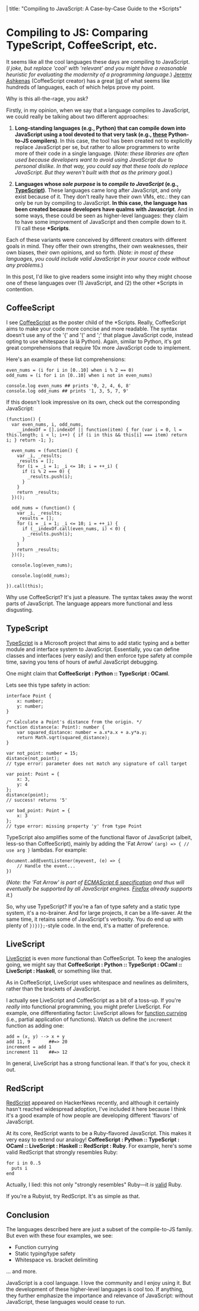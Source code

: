 | title: "Compiling to JavaScript: A Case-by-Case Guide to the *Scripts"

# Compiling to JS: Comparing TypeScript, CoffeeScript, etc.

It seems like all the cool languages these days are compiling to JavaScript. (_I joke, but replace 'cool' with 'relevant' and you might have a reasonable heuristic for evaluating the modernity of a programming language._) [Jeremy Ashkenas](https://github.com/jashkenas) (CoffeeScript creator) has a great [list](https://github.com/jashkenas/coffee-script/wiki/List-of-languages-that-compile-to-JS) of what seems like hundreds of languages, each of which helps prove my point.

Why is this all-the-rage, you ask?

Firstly, in my opinion, when we say that a language compiles to JavaScript, we could really be talking about two different approaches:

1. **Long-standing languages (e.g., Python) that can compile down into JavaScript using a tool devoted to that very task (e.g., [these](https://github.com/jashkenas/coffee-script/wiki/List-of-languages-that-compile-to-JS##python) Python-to-JS compilers)**. In this case, the tool has been created not to explicitly replace JavaScript per se, but rather to allow programmers to write more of their code in a single language. (_Note: these libraries are often used because developers want to avoid using JavaScript due to personal dislike. In that way, you could say that these tools do replace JavaScript. But they weren't built with that as the primary goal._)

2. **Languages whose _sole purpose_ is to _compile to JavaScript_ (e.g., [TypeScript](http://www.typescriptlang.org))**. These languages came long after JavaScript, and only exist because of it. They don't really have their own VMs, etc.: they can only be run by compiling to JavaScript. **In this case, the language has been created because developers have qualms with Javascript**. And in some ways, these could be seen as higher-level languages: they claim to have some improvement of JavaScript and then compile down to it. I'll call these **\*Scripts**.

Each of these variants were conceived by different creators with different goals in mind. They offer their own strengths, their own weaknesses, their own biases, their own opinions, and so forth. (_Note: in most of these languages, you could include valid JavaScript in your source code without any problems._)

In this post, I'd like to give readers some insight into why they might choose one of these languages over (1) JavaScript, and (2) the other \*Scripts in contention.

## CoffeeScript
I see [CoffeeScript](http://coffeescript.org) as the poster child of the \*Scripts. Really, CoffeeScript aims to make your code more concise and more readable. The syntax doesn't use any of the '{' and '(' and ';' that plague JavaScript code, instead opting to use whitespace (a lá Python). Again, similar to Python, it's got great comprehensions that require 10x more JavaScript code to implement.

Here's an example of these list comprehensions:

    even_nums = (i for i in [0..10] when i % 2 == 0)
    odd_nums = (i for i in [0..10] when i not in even_nums)

    console.log even_nums ## prints '0, 2, 4, 6, 8'
    console.log odd_nums ## prints '1, 3, 5, 7, 9'

If this doesn't look impressive on its own, check out the corresponding JavaScript:

    (function() {
      var even_nums, i, odd_nums,
        __indexOf = [].indexOf || function(item) { for (var i = 0, l = this.length; i < l; i++) { if (i in this && this[i] === item) return i; } return -1; };

      even_nums = (function() {
        var _i, _results;
        _results = [];
        for (i = _i = 1; _i <= 10; i = ++_i) {
          if (i % 2 === 0) {
            _results.push(i);
          }
        }
        return _results;
      })();

      odd_nums = (function() {
        var _i, _results;
        _results = [];
        for (i = _i = 1; _i <= 10; i = ++_i) {
          if (__indexOf.call(even_nums, i) < 0) {
            _results.push(i);
          }
        }
        return _results;
      })();

      console.log(even_nums);

      console.log(odd_nums);

    }).call(this);


Why use CoffeeScript? It's just a pleasure. The syntax takes away the worst parts of JavaScript. The language appears more functional and less disgusting.

## TypeScript

[TypeScript](http://www.typescriptlang.org) is a Microsoft project that aims to add static typing and a better module and interface system to JavaScript. Essentially, you can define classes and interfaces (very easily) and then enforce type safety at compile time, saving you tens of hours of awful JavaScript debugging.

One might claim that **CoffeeScript : Python :: TypeScript : OCaml**.

Lets see this type safety in action:

    interface Point {
        x: number;
        y: number;
    }

    /* Calculate a Point's distance from the origin. */
    function distance(a: Point): number {
        var squared_distance: number = a.x*a.x + a.y*a.y;
        return Math.sqrt(squared_distance);
    }

    var not_point: number = 15;
    distance(not_point);
    // type error: parameter does not match any signature of call target

    var point: Point = {
        x: 3,
        y: 4
    };
    distance(point);
    // success! returns '5'

    var bad_point: Point = {
        x: 3
    };
    // type error: missing property 'y' from type Point


TypeScript also amplifies some of the functional flavor of JavaScript (albeit, less-so than CoffeeScript), mainly by adding the 'Fat Arrow' `(arg) => { // use arg }` lambdas. For example:

    document.addEventListener(myevent, (e) => {
        // Handle the event...
    })

(_Note: the 'Fat Arrow' is part of [ECMAScript 6 specification](http://wiki.ecmascript.org/doku.php?id=harmony:arrow_function_syntax) and thus will eventually be supported by all JavaScript engines. [Firefox](http://robcee.net/2013/fat-arrow-functions-in-javascript/) already supports it._)

So, why use TypeScript? If you're a fan of type safety and a static type system, it's a no-brainer. And for large projects, it can be a life-saver. At the same time, it retains some of JavaScript's verbosity. You do end up with plenty of `})})};`-style code. In the end, it's a matter of preference.

## LiveScript
[LiveScript](http://livescript.net) is even _more_ functional than CoffeeScript. To keep the analogies going, we might say that **CoffeeScript : Python :: TypeScript : OCaml :: LiveScript : Haskell**, or something like that.

As in CoffeeScript, LiveScript uses whitespace and newlines as delimiters, rather than the brackets of JavaScript.

I actually see LiveScript and CoffeeScript as a bit of a toss-up. If you're _really_ into functional programming, you might prefer LiveScript. For example, one differentiating factor: LiveScript allows for [function currying](http://en.wikipedia.org/wiki/Currying) (i.e., partial application of functions). Watch us define the `increment` function as adding one:

    add = (x, y) --> x + y
    add 11, 9       ##=> 20
    increment = add 1
    increment 11    ##=> 12

In general, LiveScript has a strong functional lean. If that's for you, check it out.

## RedScript

[RedScript](http://redscript.org) appeared on HackerNews recently, and although it certainly hasn't reached widespread adoption, I've included it here because I think it's a good example of how people are developing different 'flavors' of JavaScript.

At its core, RedScript wants to be a Ruby-flavored JavaScript. This makes it very easy to extend our analogy! **CoffeeScript : Python :: TypeScript : OCaml :: LiveScript : Haskell :: RedScript : Ruby**. For example, here's some valid RedScript that strongly resembles Ruby:

    for i in 0..5
      puts i
    end

Actually, I lied: this not only "strongly resembles" Ruby—it _is_ [valid](http://www.tutorialspoint.com/ruby/ruby_loops.htm) Ruby.

If you're a Rubyist, try RedScript. It's as simple as that.

## Conclusion

The languages described here are just a subset of the compile-to-JS family. But even with these four examples, we see:

* Function currying
* Static typing/type safety
* Whitespace vs. bracket delimiting

… and more.

JavaScript is a cool language. I love the community and I enjoy using it. But the development of these higher-level languages is cool too. If anything, they further emphasize the importance and relevance of JavaScript: without JavaScript, these languages would cease to run.